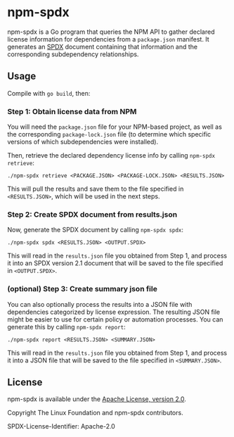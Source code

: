 # npm-spdx

npm-spdx is a Go program that queries the NPM API to gather declared license
information for dependencies from a `package.json` manifest. It generates an
[SPDX](https://spdx.org) document containing that information and the
corresponding subdependency relationships.

## Usage

Compile with `go build`, then:

### Step 1: Obtain license data from NPM

You will need the `package.json` file for your NPM-based project, as well as the
corresponding `package-lock.json` file (to determine which specific versions of
which subdependencies were installed).

Then, retrieve the declared dependency license info by calling `npm-spdx retrieve`:

`./npm-spdx retrieve <PACKAGE.JSON> <PACKAGE-LOCK.JSON> <RESULTS.JSON>`

This will pull the results and save them to the file specified in
`<RESULTS.JSON>`, which will be used in the next steps.

### Step 2: Create SPDX document from results.json

Now, generate the SPDX document by calling `npm-spdx spdx`:

`./npm-spdx spdx <RESULTS.JSON> <OUTPUT.SPDX>`

This will read in the `results.json` file you obtained from Step 1, and process
it into an SPDX version 2.1 document that will be saved to the file specified in
`<OUTPUT.SPDX>`.

### (optional) Step 3: Create summary json file

You can also optionally process the results into a JSON file with dependencies
categorized by license expression. The resulting JSON file might be easier to
use for certain policy or automation processes. You can generate this by calling
`npm-spdx report`:

`./npm-spdx report <RESULTS.JSON> <SUMMARY.JSON>`

This will read in the `results.json` file you obtained from Step 1, and process
it into a JSON file that will be saved to the file specified in
`<SUMMARY.JSON>`.

## License

npm-spdx is available under the [Apache License, version 2.0](LICENSE).

Copyright The Linux Foundation and npm-spdx contributors.

SPDX-License-Identifier: Apache-2.0
